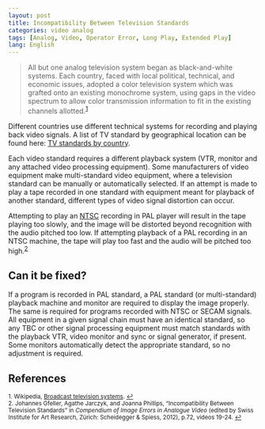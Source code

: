 ```yaml
---
layout: post
title: Incompatibility Between Television Standards
categories: video analog
tags: [Analog, Video, Operator Error, Long Play, Extended Play]
lang: English
---
```



<blockquote>All but one analog television system began as black-and-white systems. Each country, faced with local political, technical, and economic issues, adopted a color television system which was grafted onto an existing monochrome system, using gaps in the video spectrum to allow color transmission information to fit in the existing channels allotted.<sup><a href="#fn1" id="ref1">1</a></sup></blockquote>   

Different countries use different technical systems for recording and playing back video signals. A list of TV standard by geographical location can be found here:
[TV standards by country](http://web.archive.org/web/20150310145945/http://countrycode.org/tv-standards).

Each video standard requires a different playback system (VTR, monitor and any attached video processing equipment). Some manufacturers of video equipment make multi-standard video equipment, where a television standard can be manually or automatically selected. If an attempt is made to play a tape recorded in one standard with equipment meant for playback of another standard, different types of video signal distortion can occur.

Attempting to play an [NTSC](http://en.wikipedia.org/wiki/NTSC) recording in PAL player will result in the tape playing too slowly, and the image will be distorted beyond recognition with the audio pitched too low. If attempting playback of a PAL recording in an NTSC machine, the tape will play too fast and the audio will be pitched too high.<sup><a href="#fn2" id="ref2">2</a></sup>  

## Can it be fixed?

If a program is recorded in PAL standard, a PAL standard (or multi-standard) playback machine and monitor are required to display the image properly. The same is required for programs recorded with NTSC or SECAM signals. All equipment in a given signal chain must have an identical standard, so any TBC or other signal processing equipment must match standards with the playback VTR, video monitor and sync or signal generator, if present. Some monitors automatically detect the appropriate standard, so no adjustment is required.

## References

<sup id="fn1">1. Wikipedia, [Broadcast television systems](http://en.wikipedia.org/wiki/Broadcast_television_systems). <a href="#ref1" title="Jump back to footnote 1 in the text.">↩</a></sup>      
<sup id="fn2">2. Johannes Gfeller, Agathe Jarczyk, and Joanna Phillips, “Incompatibility Between Television Standards” in _Compendium of Image Errors in Analogue Video_ (edited by Swiss Institute for Art Research, Zürich: Scheidegger & Spiess, 2012), p.72, videos 19-24. <a href="#ref2" title="Jump back to footnote 2 in the text.">↩</a></sup>  
